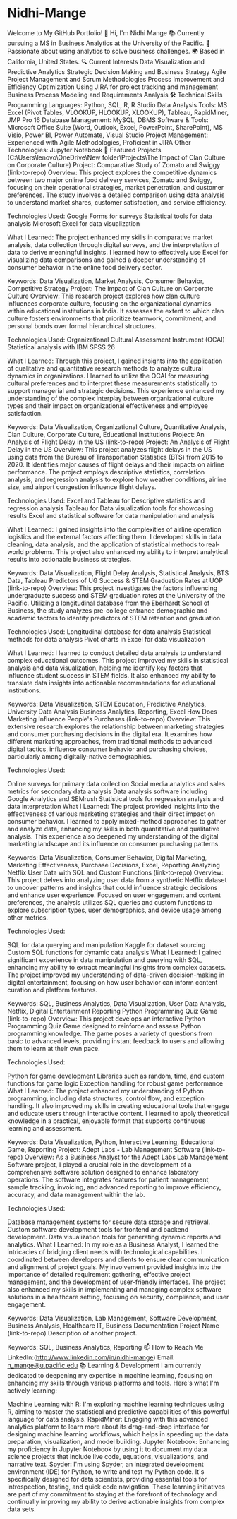 # Nidhi-Mange

Welcome to My GitHub Portfolio!
👋 Hi, I'm Nidhi Mange
📚 Currently pursuing a MS in Business Analytics at the University of the Pacific.
💼 Passionate about using analytics to solve business challenges.
🌍 Based in California, United States.
🔍 Current Interests
Data Visualization and Predictive Analytics
Strategic Decision Making and Business Strategy
Agile Project Management and Scrum Methodologies
Process Improvement and Efficiency Optimization
Using JIRA for project tracking and management
Business Process Modeling and Requirements Analysis
🛠️ Technical Skills
Programming Languages: Python, SQL, R, R Studio
Data Analysis Tools: MS Excel (Pivot Tables, VLOOKUP, HLOOKUP, XLOOKUP), Tableau, RapidMiner, JMP Pro 16
Database Management: MySQL, DBMS
Software & Tools: Microsoft Office Suite (Word, Outlook, Excel, PowerPoint, SharePoint), MS Visio, Power BI, Power Automate, Visual Studio
Project Management: Experienced with Agile Methodologies, Proficient in JIRA
Other Technologies: Jupyter Notebook
📁 Featured Projects (C:\Users\lenovo\OneDrive\New folder\Projects\The Impact of Clan Culture on Corporate Culture)
Project: Comparative Study of Zomato and Swiggy (link-to-repo)
Overview: This project explores the competitive dynamics between two major online food delivery services, Zomato and Swiggy, focusing on their operational strategies, market penetration, and customer preferences. The study involves a detailed comparison using data analysis to understand market shares, customer satisfaction, and service efficiency.

Technologies Used: Google Forms for surveys Statistical tools for data analysis Microsoft Excel for data visualization

What I Learned: The project enhanced my skills in comparative market analysis, data collection through digital surveys, and the interpretation of data to derive meaningful insights. I learned how to effectively use Excel for visualizing data comparisons and gained a deeper understanding of consumer behavior in the online food delivery sector.

Keywords: Data Visualization, Market Analysis, Consumer Behavior, Competitive Strategy
Project: The Impact of Clan Culture on Corporate Culture
Overview: This research project explores how clan culture influences corporate culture, focusing on the organizational dynamics within educational institutions in India. It assesses the extent to which clan culture fosters environments that prioritize teamwork, commitment, and personal bonds over formal hierarchical structures.

Technologies Used: Organizational Cultural Assessment Instrument (OCAI) Statistical analysis with IBM SPSS 26

What I Learned: Through this project, I gained insights into the application of qualitative and quantitative research methods to analyze cultural dynamics in organizations. I learned to utilize the OCAI for measuring cultural preferences and to interpret these measurements statistically to support managerial and strategic decisions. This experience enhanced my understanding of the complex interplay between organizational culture types and their impact on organizational effectiveness and employee satisfaction.

Keywords: Data Visualization, Organizational Culture, Quantitative Analysis, Clan Culture, Corporate Culture, Educational Institutions
Project: An Analysis of Flight Delay in the US (link-to-repo)
Project: An Analysis of Flight Delay in the US Overview: This project analyzes flight delays in the US using data from the Bureau of Transportation Statistics (BTS) from 2015 to 2020. It identifies major causes of flight delays and their impacts on airline performance. The project employs descriptive statistics, correlation analysis, and regression analysis to explore how weather conditions, airline size, and airport congestion influence flight delays.

Technologies Used: Excel and Tableau for Descriptive statistics and regression analysis Tableau for Data visualization tools for showcasing results Excel and statistical software for data manipulation and analysis

What I Learned: I gained insights into the complexities of airline operation logistics and the external factors affecting them. I developed skills in data cleaning, data analysis, and the application of statistical methods to real-world problems. This project also enhanced my ability to interpret analytical results into actionable business strategies.

Keywords: Data Visualization, Flight Delay Analysis, Statistical Analysis, BTS Data, Tableau
Predictors of UG Success & STEM Graduation Rates at UOP (link-to-repo)
Overview: This project investigates the factors influencing undergraduate success and STEM graduation rates at the University of the Pacific. Utilizing a longitudinal database from the Eberhardt School of Business, the study analyzes pre-college entrance demographic and academic factors to identify predictors of STEM retention and graduation.

Technologies Used: Longitudinal database for data analysis Statistical methods for data analysis Pivot charts in Excel for data visualization

What I Learned: I learned to conduct detailed data analysis to understand complex educational outcomes. This project improved my skills in statistical analysis and data visualization, helping me identify key factors that influence student success in STEM fields. It also enhanced my ability to translate data insights into actionable recommendations for educational institutions.

Keywords: Data Visualization, STEM Education, Predictive Analytics, University Data Analysis Business Analytics, Reporting, Excel
How Does Marketing Influence People's Purchases (link-to-repo)
Overview: This extensive research explores the relationship between marketing strategies and consumer purchasing decisions in the digital era. It examines how different marketing approaches, from traditional methods to advanced digital tactics, influence consumer behavior and purchasing choices, particularly among digitally-native demographics.

Technologies Used:

Online surveys for primary data collection
Social media analytics and sales metrics for secondary data analysis
Data analysis software including Google Analytics and SEMrush
Statistical tools for regression analysis and data interpretation
What I Learned: The project provided insights into the effectiveness of various marketing strategies and their direct impact on consumer behavior. I learned to apply mixed-method approaches to gather and analyze data, enhancing my skills in both quantitative and qualitative analysis. This experience also deepened my understanding of the digital marketing landscape and its influence on consumer purchasing patterns.

Keywords: Data Visualization, Consumer Behavior, Digital Marketing, Marketing Effectiveness, Purchase Decisions, Excel, Reporting
Analyzing Netflix User Data with SQL and Custom Functions (link-to-repo)
Overview: This project delves into analyzing user data from a synthetic Netflix dataset to uncover patterns and insights that could influence strategic decisions and enhance user experience. Focused on user engagement and content preferences, the analysis utilizes SQL queries and custom functions to explore subscription types, user demographics, and device usage among other metrics.

Technologies Used:

SQL for data querying and manipulation
Kaggle for dataset sourcing
Custom SQL functions for dynamic data analysis
What I Learned: I gained significant experience in data manipulation and querying with SQL, enhancing my ability to extract meaningful insights from complex datasets. The project improved my understanding of data-driven decision-making in digital entertainment, focusing on how user behavior can inform content curation and platform features.

Keywords: SQL, Business Analytics, Data Visualization, User Data Analysis, Netflix, Digital Entertainment Reporting
Python Programming Quiz Game (link-to-repo)
Overview: This project develops an interactive Python Programming Quiz Game designed to reinforce and assess Python programming knowledge. The game poses a variety of questions from basic to advanced levels, providing instant feedback to users and allowing them to learn at their own pace.

Technologies Used:

Python for game development
Libraries such as random, time, and custom functions for game logic
Exception handling for robust game performance
What I Learned: The project enhanced my understanding of Python programming, including data structures, control flow, and exception handling. It also improved my skills in creating educational tools that engage and educate users through interactive content. I learned to apply theoretical knowledge in a practical, enjoyable format that supports continuous learning and assessment.

Keywords: Data Visualization, Python, Interactive Learning, Educational Game, Reporting
Project: Adept Labs - Lab Management Software (link-to-repo)
Overview: As a Business Analyst for the Adept Labs Lab Management Software project, I played a crucial role in the development of a comprehensive software solution designed to enhance laboratory operations. The software integrates features for patient management, sample tracking, invoicing, and advanced reporting to improve efficiency, accuracy, and data management within the lab.

Technologies Used:

Database management systems for secure data storage and retrieval.
Custom software development tools for frontend and backend development.
Data visualization tools for generating dynamic reports and analytics.
What I Learned: In my role as a Business Analyst, I learned the intricacies of bridging client needs with technological capabilities. I coordinated between developers and clients to ensure clear communication and alignment of project goals. My involvement provided insights into the importance of detailed requirement gathering, effective project management, and the development of user-friendly interfaces. The project also enhanced my skills in implementing and managing complex software solutions in a healthcare setting, focusing on security, compliance, and user engagement.

Keywords: Data Visualization, Lab Management, Software Development, Business Analysis, Healthcare IT, Business Documentation
Project Name (link-to-repo)
Description of another project.

Keywords: SQL, Business Analytics, Reporting
📫 How to Reach Me
LinkedIn:(http://www.linkedin.com/in/nidhi-mange)
Email: n_mange@u.pacific.edu
📚 Learning & Development
I am currently dedicated to deepening my expertise in machine learning, focusing on enhancing my skills through various platforms and tools. Here's what I'm actively learning:

Machine Learning with R: I'm exploring machine learning techniques using R, aiming to master the statistical and predictive capabilities of this powerful language for data analysis. RapidMiner: Engaging with this advanced analytics platform to learn more about its drag-and-drop interface for designing machine learning workflows, which helps in speeding up the data preparation, visualization, and model building. Jupyter Notebook: Enhancing my proficiency in Jupyter Notebook by using it to document my data science projects that include live code, equations, visualizations, and narrative text. Spyder: I'm using Spyder, an integrated development environment (IDE) for Python, to write and test my Python code. It's specifically designed for data scientists, providing essential tools for introspection, testing, and quick code navigation. These learning initiatives are part of my commitment to staying at the forefront of technology and continually improving my ability to derive actionable insights from complex data sets.

